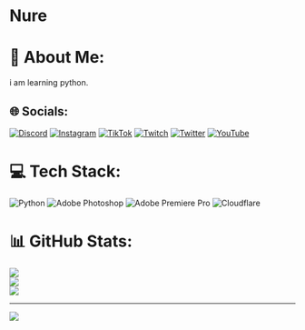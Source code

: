 # Nure
# 💫 About Me:
i am learning python.


## 🌐 Socials:
[![Discord](https://img.shields.io/badge/Discord-%237289DA.svg?logo=discord&logoColor=white)](https://discord.gg/rnac) [![Instagram](https://img.shields.io/badge/Instagram-%23E4405F.svg?logo=Instagram&logoColor=white)](https://instagram.com/nurefpsz) [![TikTok](https://img.shields.io/badge/TikTok-%23000000.svg?logo=TikTok&logoColor=white)](https://tiktok.com/@nureistaken) [![Twitch](https://img.shields.io/badge/Twitch-%239146FF.svg?logo=Twitch&logoColor=white)](https://twitch.tv/nure2k) [![Twitter](https://img.shields.io/badge/Twitter-%231DA1F2.svg?logo=Twitter&logoColor=white)](https://twitter.com/@nurefpsz) [![YouTube](https://img.shields.io/badge/YouTube-%23FF0000.svg?logo=YouTube&logoColor=white)](https://youtube.com/c/@nuress) 

# 💻 Tech Stack:
![Python](https://img.shields.io/badge/python-3670A0?style=for-the-badge&logo=python&logoColor=ffdd54) ![Adobe Photoshop](https://img.shields.io/badge/adobephotoshop-%2331A8FF.svg?style=for-the-badge&logo=adobephotoshop&logoColor=white) ![Adobe Premiere Pro](https://img.shields.io/badge/Adobe%20Premiere%20Pro-9999FF.svg?style=for-the-badge&logo=Adobe%20Premiere%20Pro&logoColor=white) ![Cloudflare](https://img.shields.io/badge/Cloudflare-F38020?style=for-the-badge&logo=Cloudflare&logoColor=white)
# 📊 GitHub Stats:
![](https://github-readme-stats.vercel.app/api?username=Nureistaken&theme=dark&hide_border=true&include_all_commits=false&count_private=true)<br/>
![](https://github-readme-streak-stats.herokuapp.com/?user=Nureistaken&theme=dark&hide_border=true)<br/>
![](https://github-readme-stats.vercel.app/api/top-langs/?username=Nureistaken&theme=dark&hide_border=true&include_all_commits=false&count_private=true&layout=compact)

---
[![](https://visitcount.itsvg.in/api?id=Nureistaken&icon=0&color=0)](https://visitcount.itsvg.in)

<!-- Proudly created with GPRM ( https://gprm.itsvg.in ) -->
